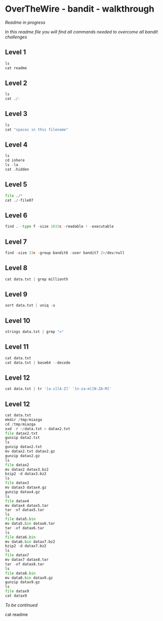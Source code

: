 # OverTheWire - bandit - walkthrough

*Readme in progress*

*In this readme file you will find all commands needed to overcome all bandit challenges*

## Level 1
```python
ls
cat readme
```

## Level 2
```python
ls
cat ./-
```

## Level 3
```python
ls
cat "spaces in this filename"
```

## Level 4
```python
ls
cd inhere
ls -la
cat .hidden
```

## Level 5
```python
file ./*
cat ./-file07
```

## Level 6
```python
find . -type f -size 1033c -readable ! -executable
```

## Level 7
```python
find -size 33c -group bandit6 -user bandit7 2>/dev/null
```

## Level 8
```python
cat data.txt | grep millionth
```

## Level 9
```python
sort data.txt | uniq -u
```

## Level 10
```python
strings data.txt | grep "="
```

## Level 11
```python
cat data.txt
cat data.txt | base64 --decode
```

## Level 12
```python
cat data.txt | tr '[a-z][A-Z]' '[n-za-m][N-ZA-M]'
```

## Level 12
```python
cat data.txt
mkdir /tmp/miazga
cd /tmp/miazga
xxd -r ~/data.txt > datax2.txt
file datax2.txt
gunzip data2.txt
ls
gunzip datax2.txt
mv datax2.txt datax2.gz
gunzip datax2.gz
ls
file datax2
mv datax2 datax3.bz2
bzip2 -d datax3.bz2
ls
file datax3
mv datax3 datax4.gz
gunzip datax4.gz
ls
file datax4
mv datax4 datax5.tar
tar -xf datax5.tar
ls
file data5.bin
mv data5.bin datax6.tar
tar -xf datax6.tar
ls
file data6.bin
mv data6.bin datax7.bz2
bzip2 -d datax7.bz2
ls
file datax7
mv datax7 datax8.tar
tar -xf datax8.tar
ls
file data8.bin
mv data8.bin datax9.gz
gunzip datax9.gz
ls
file datax9
cat datax9
```

*To be continued*


cat readme
```

